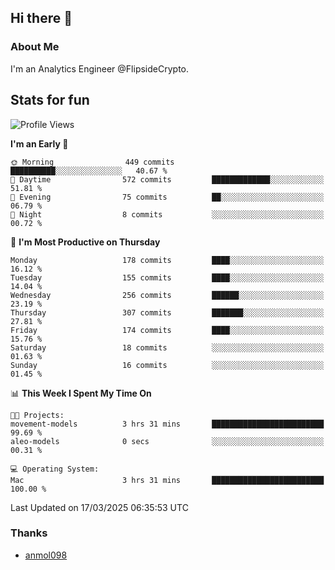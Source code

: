 ## Hi there 👋

### About Me

I'm an Analytics Engineer @FlipsideCrypto.
  
## Stats for fun


<!--START_SECTION:waka-->
![Profile Views](http://img.shields.io/badge/Profile%20Views-0-blue)

**I'm an Early 🐤** 

```text
🌞 Morning                449 commits         ██████████░░░░░░░░░░░░░░░   40.67 % 
🌆 Daytime                572 commits         █████████████░░░░░░░░░░░░   51.81 % 
🌃 Evening                75 commits          ██░░░░░░░░░░░░░░░░░░░░░░░   06.79 % 
🌙 Night                  8 commits           ░░░░░░░░░░░░░░░░░░░░░░░░░   00.72 % 
```
📅 **I'm Most Productive on Thursday** 

```text
Monday                   178 commits         ████░░░░░░░░░░░░░░░░░░░░░   16.12 % 
Tuesday                  155 commits         ████░░░░░░░░░░░░░░░░░░░░░   14.04 % 
Wednesday                256 commits         ██████░░░░░░░░░░░░░░░░░░░   23.19 % 
Thursday                 307 commits         ███████░░░░░░░░░░░░░░░░░░   27.81 % 
Friday                   174 commits         ████░░░░░░░░░░░░░░░░░░░░░   15.76 % 
Saturday                 18 commits          ░░░░░░░░░░░░░░░░░░░░░░░░░   01.63 % 
Sunday                   16 commits          ░░░░░░░░░░░░░░░░░░░░░░░░░   01.45 % 
```


📊 **This Week I Spent My Time On** 

```text
🐱‍💻 Projects: 
movement-models          3 hrs 31 mins       █████████████████████████   99.69 % 
aleo-models              0 secs              ░░░░░░░░░░░░░░░░░░░░░░░░░   00.31 % 

💻 Operating System: 
Mac                      3 hrs 31 mins       █████████████████████████   100.00 % 
```


 Last Updated on 17/03/2025 06:35:53 UTC
<!--END_SECTION:waka-->

### Thanks
 - [anmol098](https://github.com/anmol098/waka-readme-stats/)
  
